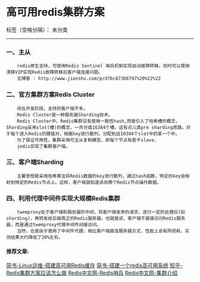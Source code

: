 # 高可用redis集群方案

标签（空格分隔）： 未分类

---

### 一、主从
        redis原生支持，可使用Redis Sentinel 哨兵机制实现自动故障转移。同时可以使用 漂移VIP实现Redis故障转移后客户端连接问题。
        见博客 : http://www.jianshu.com/p/d7bc873b8797%20%22%22

### 二、官方集群方案Redis Cluster
        尚在开发阶段，支持的客户端不多。
        Redis Cluster是一种服务器Sharding技术。
        Redis Cluster中，Redis集群没有使用一致性hash,而是引入了哈希槽的概念，Sharding采用slot(槽)的概念，一共分成16384个槽，这有点儿类pre sharding思路。对于每个进入Redis的键值对，根据key进行散列，分配到这16384个slot中的某一个中。
        为了保证可用性，集群采用可主从复制模型，即每个节点有若干slave.
        jedis实现了集群客户端。
    

### 三、客户端Sharding
        主要思想是采用哈希算法将Redis数据的key进行散列，通过hash函数，特定的key会映射到特定的Redis节点上。这样，客户端就知道该向哪个Redis节点操作数据。
        
### 四、利用代理中间件实现大规模Redis集群
        twemproxy处于客户端和服务器的中间，将客户端发来的请求，进行一定的处理后(如sharding)，再转发给后端真正的Redis服务器。也就是说，客户端不直接访问Redis服务器，而是通过twemproxy代理中间件间接访问。
        当然，也是由于使用了中间件代理，相比客户端直连服务器方式，性能上会有所损耗，实测结果大约降低了20%左右。

#### 推荐文章:
[简书-Linux运维-搭建高可用Redis缓存](http://www.jianshu.com/p/d7bc873b8797)
[简书-搭建一个redis高可用系统](https://www.jianshu.com/p/c2ab606b00b7)
[知乎-Redis集群方案应该怎么做](https://www.zhihu.com/question/21419897)
[Redis中文网-Redis哨兵](http://redis.majunwei.com/topics/sentinel.html)
[Redis中文网-集群介绍](http://www.redis.cn/topics/cluster-tutorial.html)